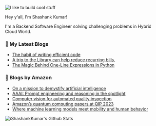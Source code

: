 ![I like to build cool stuff](https://res.cloudinary.com/dt8g3rhcy/image/upload/v1595929574/i_like_to_build_cool_shit._1_nzbwjh.png)

Hey y'all, I'm Shashank Kumar! 

I'm a Backend Software Engineer solving challenging problems in Hybrid Cloud World.

### 📕 My Latest Blogs
<!-- BLOG-POST-LIST:START -->
- [The habit of writing efficient code](https://medium.com/@ishashankkumar/the-habit-of-writing-efficient-code-153b05f04269?source=rss-d24dda280d5f------2)
- [A trip to the Library can help reduce recurring bills.](https://medium.com/swlh/a-trip-to-the-library-can-help-reduce-recurring-bills-23bca495cdf5?source=rss-d24dda280d5f------2)
- [The Magic Behind One-Line Expressions in Python](https://medium.com/swlh/the-magic-behind-one-line-expressions-in-python-816c10180c5c?source=rss-d24dda280d5f------2)
<!-- BLOG-POST-LIST:END -->

### 📕 Blogs by Amazon
<!-- AMAZON-BLOG-POST-LIST:START -->
- [On a mission to demystify artificial intelligence](https://www.amazon.science/working-at-amazon/parmida-beigi-bigdataqueen-machine-learning-advice)
- [AAAI: Prompt engineering and reasoning in the spotlight](https://www.amazon.science/blog/aaai-prompt-engineering-and-reasoning-in-the-spotlight)
- [Computer vision for automated quality inspection](https://www.amazon.science/latest-news/re-mars-revisited-quantum-physics-and-computing-need-to-stick-together)
- [Amazon’s quantum computing papers at QIP 2023](https://www.amazon.science/blog/amazons-quantum-computing-papers-at-qip-2023)
- [Where machine learning models meet mobility and human behavior](https://www.amazon.science/working-at-amazon/mahdieh-allahviranloo-last-mile-delivery-research)
<!-- AMAZON-BLOG-POST-LIST:END -->



<img align="center" alt="iShashankKumar's Github Stats" src="https://github-readme-stats.vercel.app/api?username=ishashankkumar&show_icons=true&hide_border=true" />

